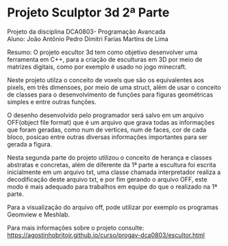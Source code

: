 # Projeto Sculptor 3d 2ª Parte    
Projeto da disciplina DCA0803- Programação Avancada  
Aluno: João Antônio Pedro Dimitri Farias Martins de Lima  

Resumo: O projeto escultor 3d tem como objetivo desenvolver uma ferramenta em C++, para a criação de esculturas em 3D por meio de matrizes   digitais, como por exemplo é usado no jogo minecraft.  

Neste projeto utilza o conceito de voxels que são os equivalentes aos pixels, em três dimensoes, por meio de uma struct, além de usar o   conceito de classes para o desenvolvimento de funções para figuras geométricas simples e entre outras funções.  

O desenho desenvolvido pelo programador será salvo em um arquivo OFF(object file format) que é um arquivo que grava todas as informações que foram geradas, como num de vertices, num de faces, cor de cada bloco, posicao entre outras diversas informações importantes para ser gerada a figura.  
  
Nesta segunda parte do projeto utilizou o conceito de herança e classes abstratas e concretas, além de diferente da 1ª parte a escultura foi escrita inicialmente em um arquivo txt, uma classe chamada interpretador realiza a decodificação deste arquivo txt, e por fim gerando o arquivo OFF, este modo é mais adequado para trabalhos em equipe do que o realizado na 1ª parte.  
 
Para a visualização do arquivo off, pode utilizar por exemplo os programas Geomview e Meshlab.  

Para mais informações sobre o projeto consulte: https://agostinhobritojr.github.io/curso/progav-dca0803/escultor.html  
